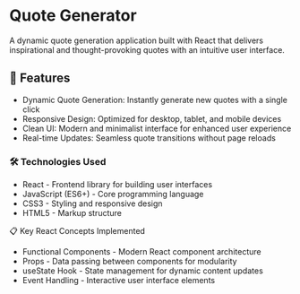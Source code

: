 # Quote Generator
A dynamic quote generation application built with React that delivers inspirational and thought-provoking quotes with an intuitive user interface.

##  🚀 Features
- Dynamic Quote Generation: Instantly generate new quotes with a single click
- Responsive Design: Optimized for desktop, tablet, and mobile devices
- Clean UI: Modern and minimalist interface for enhanced user experience
- Real-time Updates: Seamless quote transitions without page reloads

### 🛠️ Technologies Used

- React - Frontend library for building user interfaces
- JavaScript (ES6+) - Core programming language
- CSS3 - Styling and responsive design
- HTML5 - Markup structure

📋 Key React Concepts Implemented

- Functional Components - Modern React component architecture
- Props - Data passing between components for modularity
- useState Hook - State management for dynamic content updates
- Event Handling - Interactive user interface elements
